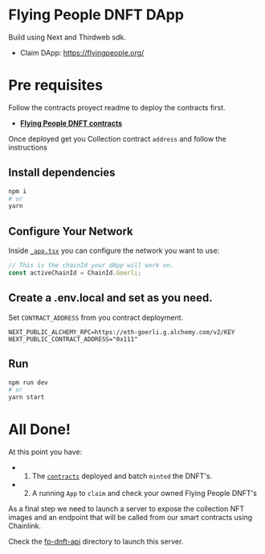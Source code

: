 # Flying People DNFT DApp

Build using Next and Thirdweb sdk.

- Claim DApp: https://flyingpeople.org/

# Pre requisites

Follow the contracts proyect readme to deploy the contracts first.

- [**Flying People DNFT contracts**](../contracts/)

Once deployed get you Collection contract `address` and follow the instructions

## Install dependencies

```bash
npm i
# or
yarn
```

## Configure Your Network

Inside [`_app.tsx`](/pages/_app.tsx) you can configure the network you want to use:

```jsx
// This is the chainId your dApp will work on.
const activeChainId = ChainId.Goerli;
```

## Create a .env.local and set as you need.

Set `CONTRACT_ADDRESS` from you contract deployment.

```
NEXT_PUBLIC_ALCHEMY_RPC=https://eth-goerli.g.alchemy.com/v2/KEY
NEXT_PUBLIC_CONTRACT_ADDRESS="0x111"
```

## Run

```bash
npm run dev
# or
yarn start
```

# All Done!

At this point you have:

- 1. The [`contracts`](../contracts/README.md) deployed and batch `minted` the DNFT's.

- 2. A running `App` to `claim` and check your owned Flying People DNFT's

As a final step we need to launch a server to expose the collection NFT images and an endpoint that will be called from our smart contracts using Chainlink.

Check the [fp-dnft-api](../fp-dnft-api) directory to launch this server.


